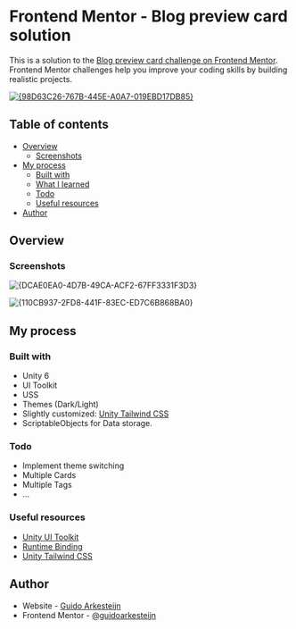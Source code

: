 # Frontend Mentor - Blog preview card solution

This is a solution to the [Blog preview card challenge on Frontend Mentor](https://www.frontendmentor.io/challenges/blog-preview-card-ckPaj01IcS). Frontend Mentor challenges help you improve your coding skills by building realistic projects. 

[![{98D63C26-767B-445E-A0A7-019EBD17DB85}](https://github.com/user-attachments/assets/b0659a15-50a7-4f85-95f8-56ecd0232387)](https://guidoarkesteijn.itch.io/frontend-mentor-blog-card)

## Table of contents

- [Overview](#overview)
  - [Screenshots](#screenshots)
- [My process](#my-process)
  - [Built with](#built-with)
  - [What I learned](#what-i-learned)
  - [Todo](#todo)
  - [Useful resources](#useful-resources)
- [Author](#author)

## Overview

### Screenshots

![{DCAE0EA0-4D7B-49CA-ACF2-67FF3331F3D3}](https://github.com/user-attachments/assets/cfbee458-2f0c-41af-a66e-e270c9b62686)

![{110CB937-2FD8-441F-83EC-ED7C6B868BA0}](https://github.com/user-attachments/assets/433c479a-05c1-4910-8adb-f3fee0744525)

## My process

### Built with

- Unity 6
- UI Toolkit
- USS
- Themes (Dark/Light)
- Slightly customized: [Unity Tailwind CSS](https://github.com/BennyKok/unity-tailwindcss)
- ScriptableObjects for Data storage.

### Todo

- Implement theme switching
- Multiple Cards
- Multiple Tags
- ...

### Useful resources

- [Unity UI Toolkit](https://docs.unity3d.com/6000.0/Documentation/Manual/UIElements.html)
- [Runtime Binding](https://docs.unity3d.com/6000.0/Documentation/Manual/UIE-runtime-binding.html)
- [Unity Tailwind CSS](https://github.com/BennyKok/unity-tailwindcss)

## Author

- Website - [Guido Arkesteijn](https://www.guidoarkesteijn.com)
- Frontend Mentor - [@guidoarkesteijn](https://www.frontendmentor.io/profile/guidoarkesteijn)
